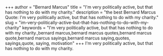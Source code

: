 +++
author = "Bernard Marcus"
title = "I'm very politically active, but that has nothing to do with my charity."
description = "the best Bernard Marcus Quote: I'm very politically active, but that has nothing to do with my charity."
slug = "im-very-politically-active-but-that-has-nothing-to-do-with-my-charity"
keywords = "I'm very politically active, but that has nothing to do with my charity.,bernard marcus,bernard marcus quotes,bernard marcus quote,bernard marcus sayings,bernard marcus saying,quotes, sayings,quote, saying, motivation"
+++
I'm very politically active, but that has nothing to do with my charity.
